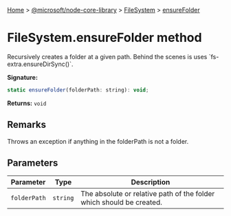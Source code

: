 [Home](./index) &gt; [@microsoft/node-core-library](./node-core-library.md) &gt; [FileSystem](./node-core-library.filesystem.md) &gt; [ensureFolder](./node-core-library.filesystem.ensurefolder.md)

# FileSystem.ensureFolder method

Recursively creates a folder at a given path. Behind the scenes is uses \`fs-extra.ensureDirSync()\`.

**Signature:**
```javascript
static ensureFolder(folderPath: string): void;
```
**Returns:** `void`

## Remarks

Throws an exception if anything in the folderPath is not a folder.

## Parameters

|  Parameter | Type | Description |
|  --- | --- | --- |
|  `folderPath` | `string` | The absolute or relative path of the folder which should be created. |

